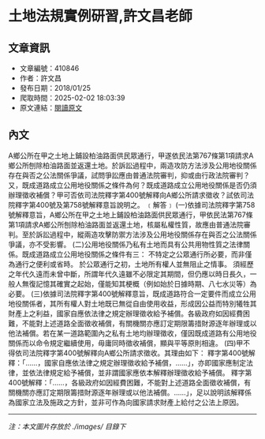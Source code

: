 # 土地法規實例研習,許文昌老師

## 文章資訊
- 文章編號：410846
- 作者：許文昌
- 發布日期：2018/01/25
- 爬取時間：2025-02-02 18:03:39
- 原文連結：[閱讀原文](https://real-estate.get.com.tw/Columns/detail.aspx?no=410846)

## 內文
A鄉公所在甲之土地上鋪設柏油路面供民眾通行，甲遂依民法第767條第1項請求A鄉公所刨除柏油路面並返還土地。於訴訟過程中，兩造攻防方法涉及公用地役關係存在與否之公法關係爭議，試問爭訟應由普通法院審判，抑或由行政法院審判？又，既成道路成立公用地役關係之條件為何？既成道路成立公用地役關係是否仍須辦理徵收補償？甲可否依司法院釋字第400號解釋向A鄉公所請求徵收？試依司法院釋字第400號及第758號解釋意旨說明之。
﹝解答﹞
(一)依據司法院釋字第758號解釋意旨，A鄉公所在甲之土地上鋪設柏油路面供民眾通行，甲依民法第767條第1項請求A鄉公所刨除柏油路面並返還土地，核屬私權性質，故應由普通法院審判。至於訴訟過程中，縱兩造攻擊防禦方法涉及公用地役關係存在與否之公法關係爭議，亦不受影響。
(二)公用地役關係乃私有土地而具有公共用物性質之法律關係。既成道路成立公用地役關係之條件有三：
不特定之公眾通行所必要，而非僅為通行之便利或省時。
於公眾通行之初，土地所有權人並無阻止之情事。
須經歷之年代久遠而未曾中斷，所謂年代久遠雖不必限定其期間，但仍應以時日長久，一般人無復記憶其確實之起始，僅能知其梗概（例如始於日據時期、八七水災等）為必要。
(三)依據司法院釋字第400號解釋意旨，既成道路符合一定要件而成立公用地役關係者，其所有權人對土地既已無從自由使用收益，形成因公益而特別犧牲其財產上之利益，國家自應依法律之規定辦理徵收給予補償。各級政府如因經費困難，不能對上述道路全面徵收補償，有關機關亦應訂定期限籌措財源逐年辦理或以他法補償。若在某一道路範圍內之私有土地均辦理徵收，僅因既成道路有公用地役關係而以命令規定繼續使用，毋庸同時徵收補償，顯與平等原則相違。
(四)甲不得依司法院釋字第400號解釋向A鄉公所請求徵收。其理由如下：
釋字第400號解釋：「……，國家自應依法律之規定辦理徵收給予補償，……」，亦即國家應制定法律，並依法律規定給予補償，並非謂國家應依本解釋辦理徵收給予補償。
釋字第400號解釋：「……，各級政府如因經費困難，不能對上述道路全面徵收補償，有關機關亦應訂定期限籌措財源逐年辦理或以他法補償。……」，足以說明該解釋係為國家立法及施政之方針，並非可作為向國家請求財產上給付之公法上原因。

---
*注：本文圖片存放於 ./images/ 目錄下*
